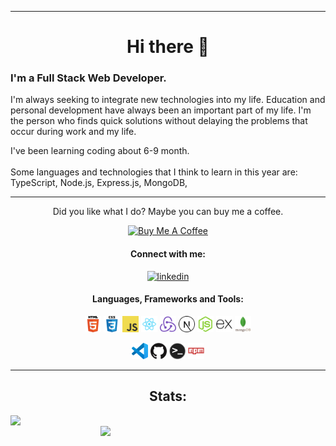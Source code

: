 

----

<h1 align="center">Hi there 👋</h1>

<h3 align="left" >I'm a Full Stack Web Developer. </h3>
<p>I'm always seeking to integrate new technologies into my life. Education and personal development have always been an important part of my life. I'm the person who finds quick solutions without delaying the problems that occur during work and my life.
</p>
<p>
I've been learning coding about 6-9 month.
 <br> <br>
Some languages and technologies that I think to learn in this year are: <br>
TypeScript, Node.js, Express.js, MongoDB, 
</p>

----

<div align="center"> 
         <p> Did you like what I do? Maybe you can buy me a coffee.</p>
<a href="https://www.buymeacoffee.com/eneseren" target="_blank"><img src="https://raw.githubusercontent.com/thenesern/images/main/buy-me-a-coffee.png" alt="Buy Me A Coffee" width="150" ></a>
</div>

<div align="center">
<h4 align="center">Connect with me:</h4>
<a href="https://www.linkedin.com/in/enes-eren-11108b1a6/">
         <img alt="linkedin" src="https://raw.githubusercontent.com/peterthehan/peterthehan/master/assets/linkedin.svg" width="22px"> 
</a>

<h4 align="center">Languages, Frameworks and Tools:</h4>
 <p align="center">
         <img alt="HTML5" width="26px" title="HTML" src="https://raw.githubusercontent.com/github/explore/80688e429a7d4ef2fca1e82350fe8e3517d3494d/topics/html/html.png" />
         <img alt="CSS3" width="26px" title="CSS" src="https://raw.githubusercontent.com/github/explore/80688e429a7d4ef2fca1e82350fe8e3517d3494d/topics/css/css.png" />
         <img alt="JavaScript" width="26px" title="JavaScript" src="https://raw.githubusercontent.com/github/explore/80688e429a7d4ef2fca1e82350fe8e3517d3494d/topics/javascript/javascript.png" />
         <img alt="React" width="26px" title="React" src="https://raw.githubusercontent.com/github/explore/80688e429a7d4ef2fca1e82350fe8e3517d3494d/topics/react/react.png" />
                  <img alt="Redux" width="26px" title="Redux" src="https://raw.githubusercontent.com/devicons/devicon/2ae2a900d2f041da66e950e4d48052658d850630/icons/redux/redux-original.svg" />
            <img alt="Next.js" width="26px" title="Next.js" src="https://raw.githubusercontent.com/devicons/devicon/2ae2a900d2f041da66e950e4d48052658d850630/icons/nextjs/nextjs-line.svg" />
           <img alt="Node.js" width="26px" title="Node.js" src="https://raw.githubusercontent.com/devicons/devicon/2ae2a900d2f041da66e950e4d48052658d850630/icons/nodejs/nodejs-original.svg" />
             <img alt="Express.js" width="26px" title="Express.js" src="https://raw.githubusercontent.com/devicons/devicon/2ae2a900d2f041da66e950e4d48052658d850630/icons/express/express-original.svg" />
                 <img alt="MongoDB" width="26px" title="MongoDB" src="https://raw.githubusercontent.com/devicons/devicon/2ae2a900d2f041da66e950e4d48052658d850630/icons/mongodb/mongodb-original-wordmark.svg" />
</p>
         <p align="center">
                  <img alt="Visual Studio Code" width="26px" title="Visual Studio Code" src="https://raw.githubusercontent.com/github/explore/80688e429a7d4ef2fca1e82350fe8e3517d3494d/topics/visual-studio-code/visual-studio-code.png" />
                  <img alt="GitHub" width="26px" title="Github" src="https://raw.githubusercontent.com/github/explore/78df643247d429f6cc873026c0622819ad797942/topics/github/github.png" />
                  <img alt="Terminal" width="26px" title="Terminal" src="https://raw.githubusercontent.com/github/explore/80688e429a7d4ef2fca1e82350fe8e3517d3494d/topics/terminal/terminal.png"/>
                  <img alt="Terminal" width="26px" title="NPM" src="https://raw.githubusercontent.com/devicons/devicon/2ae2a900d2f041da66e950e4d48052658d850630/icons/npm/npm-original-wordmark.svg"/>
         </p>



----


 <h2 align="center">Stats:</h2>
 
<p><img align="left" src="https://github-readme-stats.vercel.app/api/top-langs?username=thenesern&show_icons=true&locale=en&layout=compact" width="360px"/></p>
<p>&nbsp;<img align="right" src="https://github-readme-stats.vercel.app/api?username=thenesern&show_icons=true&locale=en" width="360px" /></p><br />
<br />
